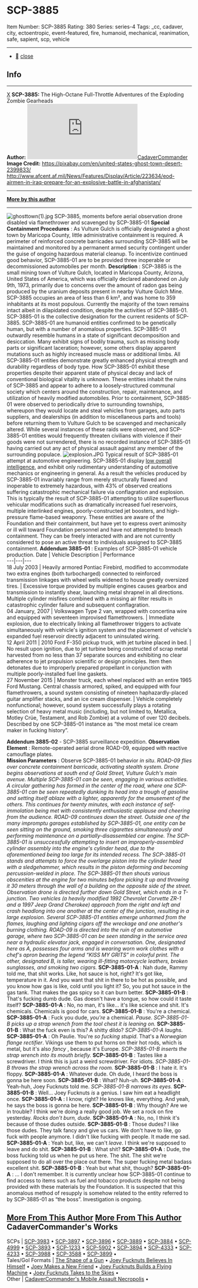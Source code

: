 # SCP-3885
Item Number: SCP-3885
Rating: 380
Series: series-4
Tags: _cc, cadaver, city, ectoentropic, event-featured, fire, humanoid, mechanical, reanimation, safe, sapient, scp, vehicle

---

  * [](javascript:;)
[close](javascript:;)
## Info
* * *
[X](javascript:;)
**SCP-3885:** The High-Octane Full-Throttle Adventures of the Exploding Zombie Gearheads  
**Author:** [![CadaverCommander](https://www.wikidot.com/avatar.php?userid=3187823&amp;size=small&amp;timestamp=1727236521)](http://www.wikidot.com/user:info/cadavercommander)[CadaverCommander](http://www.wikidot.com/user:info/cadavercommander)  
**Image Credit:** <https://pixabay.com/en/united-states-ghost-town-desert-2399833/>  
<http://www.afcent.af.mil/News/Features/Display/Article/223634/eod-airmen-in-iraq-prepare-for-an-explosive-battle-in-afghanistan/>
* * *
**[More by this author](http://www.scp-wiki.net/cadavercommander)**
* * *

  

![ghosttown\(1\).jpg](https://scp-wiki.wdfiles.com/local--files/scp-3885/ghosttown\(1\).jpg)
SCP-3885, moments before aerial observation drone disabled via flamethrower and scavenged by SCP-3885-01
**Special Containment Procedures** : As Vulture Gulch is officially designated a ghost town by Maricopa County, little administrative containment is required. A perimeter of reinforced concrete barricades surrounding SCP-3885 will be maintained and monitored by a permanent armed security contingent under the guise of ongoing hazardous material cleanup.
To incentivize continued good behavior, SCP-3885-01 are to be provided three inoperable or decommissioned automobiles per month.
**Description** : SCP-3885 is the small mining town of Vulture Gulch, located in Maricopa County, Arizona, United States of America, which was officially declared abandoned on July 9th, 1973, primarily due to concerns over the amount of radon gas being produced by the uranium deposits present in nearby Vulture Gulch Mine.
SCP-3885 occupies an area of less than 6 km², and was home to 359 inhabitants at its most populous. Currently the majority of the town remains intact albeit in dilapidated condition, despite the activities of SCP-3885-01.
SCP-3885-01 is the collective designation for the current residents of SCP-3885.
SCP-3885-01 are humanoid entities confirmed to be genetically human, but with a number of anomalous properties. SCP-3885-01 outwardly resemble humans in a state of significant decomposition and desiccation. Many exhibit signs of bodily trauma, such as missing body parts or significant laceration; however, some others display apparent mutations such as highly increased muscle mass or additional limbs. All SCP-3885-01 entities demonstrate greatly enhanced physical strength and durability regardless of body type. How SCP-3885-01 exhibit these properties despite their apparent state of physical decay and lack of conventional biological vitality is unknown.
These entities inhabit the ruins of SCP-3885 and appear to adhere to a loosely-structured communal society which centers around the construction, repair, maintenance, and utilization of heavily modified automobiles. Prior to containment, SCP-3885-01 were observed to periodically drive to surrounding townships, whereupon they would locate and steal vehicles from garages, auto parts suppliers, and dealerships (in addition to miscellaneous parts and tools) before returning them to Vulture Gulch to be scavenged and mechanically altered. While several instances of these raids were observed, and SCP-3885-01 entities would frequently threaten civilians with violence if their goods were not surrendered, there is no recorded instance of SCP-3885-01 having carried out any act of physical assault against any member of the surrounding populace.
![explosion.JPG](https://scp-wiki.wdfiles.com/local--files/scp-3885/explosion.JPG)
Typical result of SCP-3885-01 attempt at automotive engineering.
SCP-3885-01 display [low overall intelligence](http://www.scp-wiki.net/joey-fucknuts-builds-a-flying-machine), and exhibit only rudimentary understanding of automotive mechanics or engineering in general. As a result the vehicles produced by SCP-3885-01 invariably range from merely structurally flawed and inoperable to extremely hazardous, with 43% of observed creations suffering catastrophic mechanical failure via conflagration and explosion. This is typically the result of SCP-3885-01 attempting to utilize superfluous vehicular modifications such as dramatically increased fuel reservoirs, multiple interlinked engines, poorly-constructed jet boosters, and high-pressure flame-based weaponry.
These entities are aware of the Foundation and their containment, but have yet to express overt animosity or ill will toward Foundation personnel and have not attempted to breach containment. They can be freely interacted with and are not currently considered to pose an active threat to individuals assigned to SCP-3885 containment.
**Addendum 3885-01** : Examples of SCP-3885-01 vehicle production.
Date | Vehicle Description | Performance  
---|---|---  
18 July 2003 | Heavily armored Pontiac Firebird, modified to accommodate two extra engines (both turbocharged) connected to reinforced transmission linkages with wheel wells widened to house greatly oversized tires. | Excessive torque provided by multiple engines causes gearbox and transmission to instantly shear, launching metal shrapnel in all directions. Multiple cylinder misfires combined with a missing air filter results in catastrophic cylinder failure and subsequent conflagration.  
04 January, 2007 | Volkswagen Type 2 van, wrapped with concertina wire and equipped with seventeen improvised flamethrowers. | Immediate explosion, due to electrically linking all flamethrower triggers to activate simultaneously with vehicle's ignition system and the placement of vehicle's expanded fuel reservoir directly adjacent to uninsulated wiring.  
12 April 2011 | 2010 Ford F-350 pickup truck, with jet turbine placed in bed. | No result upon ignition, due to jet turbine being constructed of scrap metal harvested from no less than 37 separate sources and exhibiting no clear adherence to jet propulsion scientific or design principles. Item then detonates due to improperly prepared propellant in conjunction with multiple poorly-installed fuel line gaskets.  
27 November 2015 | Monster truck, each wheel replaced with an entire 1965 Ford Mustang. Central chassis armored, spiked, and equipped with four flamethrowers, a sound system consisting of nineteen haphazardly-placed guitar amplifier stacks, and an ice cream dispenser. | Vehicle completely nonfunctional; however, sound system successfully plays a rotating selection of heavy metal music (including, but not limited to, Metallica, Motley Crüe, Testament, and Rob Zombie) at a volume of over 120 decibels. Described by one SCP-3885-01 instance as “the most metal ice cream maker in fucking history”.  
  

**Addendum 3885-02** \- SCP-3885 surveillance expedition.
**Observation Element** : Remote-operated aerial drone ROAD-09, equipped with reactive camouflage plates.  
**Mission Parameters** : Observe SCP-3885-01 behavior _in situ_.
_ROAD-09 flies over concrete containment barricade, activating stealth system. Drone begins observations at south end of Gold Street, Vulture Gulch's main avenue._
_Multiple SCP-3885-01 can be seen, engaging in various activities. A circular gathering has formed in the center of the road, where one SCP-3885-01 can be seen repeatedly dunking its head into a trough of gasoline and setting itself ablaze with a lighter, apparently for the amusement of the others. This continues for twenty minutes, with each instance of self-immolation being met with consistently enthusiastic applause and cheering from the audience._
_ROAD-09 continues down the street. Outside one of the many impromptu garages established by SCP-3885-01, one entity can be seen sitting on the ground, smoking three cigarettes simultaneously and performing maintenance on a partially-disassembled car engine. The SCP-3885-01 is unsuccessfully attempting to insert an improperly-assembled cylinder assembly into the engine's cylinder head, due to the aforementioned being too large for its intended recess. The SCP-3885-01 stands and attempts to force the overlarge piston into the cylinder head with a sledgehammer, which results in the piston deforming and becoming percussion-welded in place. The SCP-3885-01 then shouts various obscenities at the engine for two minutes before picking it up and throwing it 30 meters through the wall of a building on the opposite side of the street._
_Observation drone is directed further down Gold Street, which ends in a T-junction. Two vehicles (a heavily modified 1992 Chevrolet Corvette ZR-1 and a 1997 Jeep Grand Cherokee) approach from the right and left and crash headlong into one another at the center of the junction, resulting in a large explosion. Several SCP-3885-01 entities emerge unharmed from the flames, laughing and lighting cigars off the wreckage and one another's burning clothing._
_ROAD-09 is directed into the ruin of an automotive garage, where two SCP-3885-01 can be seen standing in the service area near a hydraulic elevator jack, engaged in conversation. One, designated here as A, possesses four arms and is wearing worn work clothes with a chef's apron bearing the legend “KISS MY GRITS” in colorful print. The other, designated B, is taller, wearing ill-fitting motorcycle leathers, broken sunglasses, and smoking two cigars._
**SCP-3885-01-A** : Nah dude, Rammy told me, that shit works. Like, hot sauce is hot, right? It's got like, temperature in it. And you want that shit in there to be hot as possible, and you know how gas is like, cold until you light it? So, you put hot sauce in the gas tank. That makes the gas spicy so it can burn better.
**SCP-3885-01-B** : That's fucking dumb dude. Gas doesn't have a tongue, so how could it taste itself?
**SCP-3885-01-A** : No, no man, it's like… it's like science and shit. It's chemicals. Chemicals is good for cars.
**SCP-3885-01-B** : You're a chemical.
**SCP-3885-01-A** : Fuck you dude, _you're_ a chemical.
_Pause. SCP-3885-01-B picks up a strap wrench from the tool chest it is leaning on._
**SCP-3885-01-B** : What the fuck even is this? A shitty dildo?
_SCP-3885-01-A laughs._
**SCP-3885-01-A** : Oh Paulie. You're _so fucking stupid_. That's a _Norwegian flange rectifier_. Vikings use them to put horns on their hot rods, which is metal, but it's also _fancy_ , because it's Europe.
_SCP-3885-01-B inserts the strap wrench into its mouth briefly._
**SCP-3885-01-B** : Tastes like a screwdriver. I think this is just a weird screwdriver. For idiots.
_SCP-3885-01-B throws the strap wrench across the room._
**SCP-3885-01-B** : I hate it. It's floppy.
**SCP-3885-01-A** : Whatever dude. Oh dude, I heard the boss is gonna be here soon.
**SCP-3885-01-B** : What? Nuh-uh.
**SCP-3885-01-A** : Yeah-huh, Joey Fucknuts told me.
_SCP-3885-01-B narrows its eyes._
**SCP-3885-01-B** : Well… Joey Fucknuts _is_ a genius. I saw him eat a headlight once.
**SCP-3885-01-A** : I know, right? He knows like, everything. And yeah, he says the boss is gonna be here.
**SCP-3885-01-B** : Why though? Are we in trouble? I think we're doing a really good job. We set a rock on fire yesterday. _Rocks don't burn, dude_.
**SCP-3885-01-A** : No, no, I think it's because of those dudes outside.
**SCP-3885-01-B** : Those dudes? I like those dudes. They talk fancy and give us cars. We don't have to like, go fuck with people anymore. I didn't like fucking with people. It made me sad.
**SCP-3885-01-A** : Yeah but, like, we can't _leave_. I think we're supposed to leave and do shit.
**SCP-3885-01-B** : What shit?
**SCP-3885-01-A** : Dude, the boss fucking told us when he put us here. The shit. The shit we're supposed to do all over the place out there. The super fucking metal badass excellent shit.
**SCP-3885-01-B** : Yeah but what shit, though?
**SCP-3885-01-A** : … I don't remember.
It is currently unclear how SCP-3885-01 continue to find access to items such as fuel and tobacco products despite not being provided with these materials by the Foundation. It is suspected that this anomalous method of resupply is somehow related to the entity referred to by SCP-3885-01 as “the boss”. Investigation is ongoing.
  

[More From This Author](javascript:;)
[More From This Author](javascript:;)
CadaverCommander's Works  
---  
SCPs |  [SCP-3983](/scp-3983) • [SCP-3897](/scp-3897) • [SCP-3896](/scp-3896) • [SCP-3889](/scp-3889) • [SCP-3884](/scp-3884) • [SCP-4999](/scp-4999) • [SCP-3893](/scp-3893) • [SCP-1233](/scp-1233) • [SCP-5902](/scp-5902) • [SCP-3894](/scp-3894) • [SCP-4333](/scp-4333) • [SCP-4233](/scp-4233) • [SCP-3988](/scp-3988) • [SCP-3588](/scp-3588) • [SCP-3899](/scp-3899) •  
Tales/GoI Formats |  [The Shape of a Gun](/the-shape-of-a-gun) • [Joey Fucknuts Believes In Himself](/joey-fucknuts-believes-in-himself) • [Joey Makes a New Friend](/joey-makes-a-new-friend) • [Joey Fucknuts Builds a Flying Machine](/joey-fucknuts-builds-a-flying-machine) • [Joey Fucknuts Takes to the Skies](/joey-fucknuts-takes-to-the-skies) •  
Other |  [CadaverCommander's Mobile Assault Necropolis](/cadavercommander) •  
  